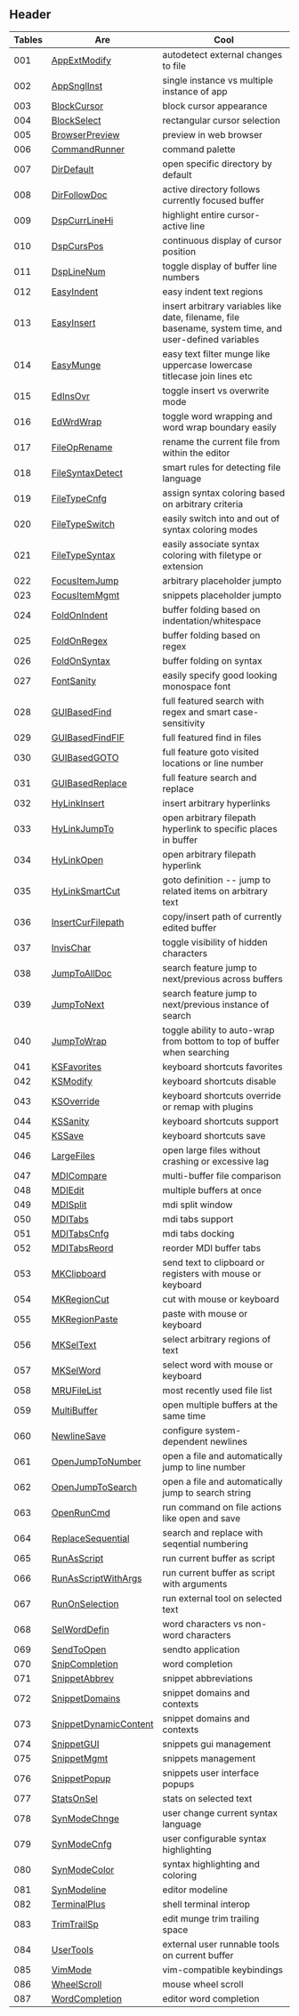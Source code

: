 <!---
### <beg-file_info>
### document_metadata:
###   - caption: "__blank__"
###     desc: |
###         * AUTO-GENERATED-FILE ;; any direct edits will be lost
###     seeinstead: |
###         *  href="smartpath://mytrybits/t/trytexteditor/txt/blogtef.yaml.txt" find="uuid01rrmy003"
### <end-file_info>
--->

## Header

| Tables        | Are           | Cool  |
| ------------- |-------------| -----|      
| 001 | [AppExtModify](doc01/blogtef_appextmodify.md) | autodetect external changes to file |
| 002 | [AppSnglInst](doc01/blogtef_appsnglinst.md) | single instance vs multiple instance of app |
| 003 | [BlockCursor](doc01/blogtef_blockcursor.md) | block cursor appearance |
| 004 | [BlockSelect](doc01/blogtef_blockselect.md) | rectangular cursor selection |
| 005 | [BrowserPreview](doc01/blogtef_browserpreview.md) | preview in web browser |
| 006 | [CommandRunner](doc01/blogtef_gotoanything.md) | command palette |
| 007 | [DirDefault](doc01/blogtef_dirdefault.md) | open specific directory by default |
| 008 | [DirFollowDoc](doc01/blogtef_dirfollowdoc.md) | active directory follows currently focused buffer |
| 009 | [DspCurrLineHi](doc01/blogtef_dspcurrlinehi.md) | highlight entire cursor-active line |
| 010 | [DspCursPos](doc01/blogtef_dspcurspos.md) | continuous display of cursor position |
| 011 | [DspLineNum](doc01/blogtef_dsplinenum.md) | toggle display of buffer line numbers |
| 012 | [EasyIndent](doc01/blogtef_easyindent.md) | easy indent text regions |
| 013 | [EasyInsert](doc01/blogtef_easyinsert.md) | insert arbitrary variables like date, filename, file basename, system time, and user-defined variables |
| 014 | [EasyMunge](doc01/blogtef_easymunge.md) | easy text filter munge like uppercase lowercase titlecase join lines etc |
| 015 | [EdInsOvr](doc01/blogtef_edinsovr.md) | toggle insert vs overwrite mode |
| 016 | [EdWrdWrap](doc01/blogtef_edwrdwrap.md) | toggle word wrapping and word wrap boundary easily |
| 017 | [FileOpRename](doc01/blogtef_fileoprename.md) | rename the current file from within the editor |
| 018 | [FileSyntaxDetect](doc01/blogtef_filesyntaxdetect.md) | smart rules for detecting file language |
| 019 | [FileTypeCnfg](doc01/blogtef_filetypecnfg.md) | assign syntax coloring based on arbitrary criteria |
| 020 | [FileTypeSwitch](doc01/blogtef_filetypeswitch.md) | easily switch into and out of syntax coloring modes |
| 021 | [FileTypeSyntax](doc01/blogtef_filetypesyntax.md) | easily associate syntax coloring with filetype or extension |
| 022 | [FocusItemJump](doc01/blogtef_focusitemjump.md) | arbitrary placeholder jumpto |
| 023 | [FocusItemMgmt](doc01/blogtef_focusitemmgmt.md) | snippets placeholder jumpto |
| 024 | [FoldOnIndent](doc01/blogtef_foldonindent.md) | buffer folding based on indentation/whitespace |
| 025 | [FoldOnRegex](doc01/blogtef_foldonregex.md) | buffer folding based on regex |
| 026 | [FoldOnSyntax](doc01/blogtef_foldonsyntax.md) | buffer folding on syntax |
| 027 | [FontSanity](doc01/blogtef_fontsanity.md) | easily specify good looking monospace font |
| 028 | [GUIBasedFind](doc01/blogtef_guibasedfind.md) | full featured search with regex and smart case-sensitivity |
| 029 | [GUIBasedFindFIF](doc01/blogtef_guibasedfindfif.md) | full featured find in files |
| 030 | [GUIBasedGOTO](doc01/blogtef_guibasedgoto.md) | full feature goto visited locations or line number |
| 031 | [GUIBasedReplace](doc01/blogtef_guibasedreplace.md) | full feature search and replace |
| 032 | [HyLinkInsert](doc01/blogtef_hylinkinsert.md) | insert arbitrary hyperlinks |
| 033 | [HyLinkJumpTo](doc01/blogtef_hylinkjumpto.md) | open arbitrary filepath hyperlink to specific places in buffer |
| 034 | [HyLinkOpen](doc01/blogtef_hylinkopen.md) | open arbitrary filepath hyperlink |
| 035 | [HyLinkSmartCut](doc01/blogtef_hylinksmartcut.md) | goto definition -- jump to related items on arbitrary text |
| 036 | [InsertCurFilepath](doc01/blogtef_insertcurfilepath.md) | copy/insert path of currently edited buffer |
| 037 | [InvisChar](doc01/blogtef_invischar.md) | toggle visibility of hidden characters |
| 038 | [JumpToAllDoc](doc01/blogtef_jumptoalldoc.md) | search feature jump to next/previous across buffers |
| 039 | [JumpToNext](doc01/blogtef_jumptonext.md) | search feature jump to next/previous instance of search |
| 040 | [JumpToWrap](doc01/blogtef_jumptowrap.md) | toggle ability to auto-wrap from bottom to top of buffer when searching |
| 041 | [KSFavorites](doc01/blogtef_ksfavorites.md) | keyboard shortcuts favorites |
| 042 | [KSModify](doc01/blogtef_ksmodify.md) | keyboard shortcuts disable |
| 043 | [KSOverride](doc01/blogtef_ksoverride.md) | keyboard shortcuts override or remap with plugins |
| 044 | [KSSanity](doc01/blogtef_kssanity.md) | keyboard shortcuts support |
| 045 | [KSSave](doc01/blogtef_kssave.md) | keyboard shortcuts save |
| 046 | [LargeFiles](doc01/blogtef_largefiles.md) | open large files without crashing or excessive lag |
| 047 | [MDICompare](doc01/blogtef_mdicompare.md) | multi-buffer file comparison |
| 048 | [MDIEdit](doc01/blogtef_mdiedit.md) | multiple buffers at once |
| 049 | [MDISplit](doc01/blogtef_mdisplit.md) | mdi split window |
| 050 | [MDITabs](doc01/blogtef_mditabs.md) | mdi tabs support |
| 051 | [MDITabsCnfg](doc01/blogtef_mditabscnfg.md) | mdi tabs docking |
| 052 | [MDITabsReord](doc01/blogtef_mditabsreord.md) | reorder MDI buffer tabs |
| 053 | [MKClipboard](doc01/blogtef_mkclipboard.md) | send text to clipboard or registers with mouse or keyboard |
| 054 | [MKRegionCut](doc01/blogtef_mkregioncut.md) | cut with mouse or keyboard |
| 055 | [MKRegionPaste](doc01/blogtef_mkregionpaste.md) | paste with mouse or keyboard |
| 056 | [MKSelText](doc01/blogtef_mkseltext.md) | select arbitrary regions of text |
| 057 | [MKSelWord](doc01/blogtef_mkselword.md) | select word with mouse or keyboard |
| 058 | [MRUFileList](doc01/blogtef_mrufilelist.md) | most recently used file list |
| 059 | [MultiBuffer](doc01/blogtef_multibuffer.md) | open multiple buffers at the same time |
| 060 | [NewlineSave](doc01/blogtef_newlinesave.md) | configure system-dependent newlines |
| 061 | [OpenJumpToNumber](doc01/blogtef_openjumptonumber.md) | open a file and automatically jump to line number |
| 062 | [OpenJumpToSearch](doc01/blogtef_openjumptosearch.md) | open a file and automatically jump to search string |
| 063 | [OpenRunCmd](doc01/blogtef_openruncmd.md) | run command on file actions like open and save |
| 064 | [ReplaceSequential](doc01/blogtef_repifexpression.md) | search and replace with seqential numbering |
| 065 | [RunAsScript](doc01/blogtef_runasscript.md) | run current buffer as script |
| 066 | [RunAsScriptWithArgs](doc01/blogtef_runasscriptwithargs.md) | run current buffer as script with arguments |
| 067 | [RunOnSelection](doc01/blogtef_runonselection.md) | run external tool on selected text |
| 068 | [SelWordDefin](doc01/blogtef_selworddefin.md) | word characters vs non-word characters |
| 069 | [SendToOpen](doc01/blogtef_sendtoopen.md) | sendto application |
| 070 | [SnipCompletion](doc01/blogtef_snipcompletion.md) | word completion |
| 071 | [SnippetAbbrev](doc01/blogtef_snippetabbrev.md) | snippet abbreviations |
| 072 | [SnippetDomains](doc01/blogtef_snippetdomains.md) | snippet domains and contexts |
| 073 | [SnippetDynamicContent](doc01/blogtef_snippetdynamic.md) | snippet domains and contexts |
| 074 | [SnippetGUI](doc01/blogtef_snippetgui.md) | snippets gui management |
| 075 | [SnippetMgmt](doc01/blogtef_snippetmgmt.md) | snippets management |
| 076 | [SnippetPopup](doc01/blogtef_snippetpopup.md) | snippets user interface popups |
| 077 | [StatsOnSel](doc01/blogtef_statsonsel.md) | stats on selected text |
| 078 | [SynModeChnge](doc01/blogtef_synmodechnge.md) | user change current syntax language |
| 079 | [SynModeCnfg](doc01/blogtef_synmodecnfg.md) | user configurable syntax highlighting |
| 080 | [SynModeColor](doc01/blogtef_synmodecolor.md) | syntax highlighting and coloring |
| 081 | [SynModeline](doc01/blogtef_synmodeline.md) | editor modeline |
| 082 | [TerminalPlus](doc01/blogtef_terminalplus.md) | shell terminal interop |
| 083 | [TrimTrailSp](doc01/blogtef_trimtrailsp.md) | edit munge trim trailing space |
| 084 | [UserTools](doc01/blogtef_usertools.md) | external user runnable tools on current buffer |
| 085 | [VimMode](doc01/bumpy_apure_misty.md) | vim-compatible keybindings |
| 086 | [WheelScroll](doc01/blogtef_wheelscroll.md) | mouse wheel scroll |
| 087 | [WordCompletion](doc01/blogtef_wordcompletion.md) | editor word completion |
      
